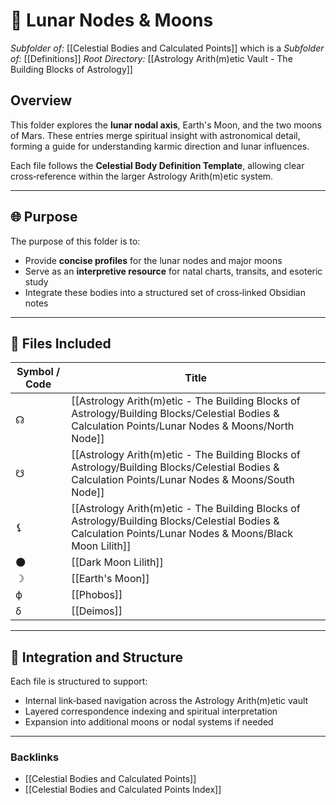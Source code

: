 # 📁 Lunar Nodes & Moons
*Subfolder of:* [[Celestial Bodies and Calculated Points]]
which is a *Subfolder of:* [[Definitions]]
*Root Directory:* [[Astrology Arith(m)etic Vault - The Building Blocks of Astrology]]

## Overview

This folder explores the **lunar nodal axis**, Earth's Moon, and the two moons of Mars. These entries merge spiritual insight with astronomical detail, forming a guide for understanding karmic direction and lunar influences.

Each file follows the **Celestial Body Definition Template**, allowing clear cross‑reference within the larger Astrology Arith(m)etic system.

---

## 🌐 Purpose

The purpose of this folder is to:

- Provide **concise profiles** for the lunar nodes and major moons
- Serve as an **interpretive resource** for natal charts, transits, and esoteric study
- Integrate these bodies into a structured set of cross‑linked Obsidian notes

---

## 🌌 Files Included

| Symbol / Code | Title |
|---------------|-------|
| ☊ | [[Astrology Arith(m)etic - The Building Blocks of Astrology/Building Blocks/Celestial Bodies & Calculation Points/Lunar Nodes & Moons/North Node]] |
| ☋ | [[Astrology Arith(m)etic - The Building Blocks of Astrology/Building Blocks/Celestial Bodies & Calculation Points/Lunar Nodes & Moons/South Node]] |
| ⚸ | [[Astrology Arith(m)etic - The Building Blocks of Astrology/Building Blocks/Celestial Bodies & Calculation Points/Lunar Nodes & Moons/Black Moon Lilith]] |
| 🌑 | [[Dark Moon Lilith]] |
| ☽ | [[Earth's Moon]] |
| ϕ | [[Phobos]] |
| δ | [[Deimos]] |

---

## 🧩 Integration and Structure

Each file is structured to support:

- Internal link‑based navigation across the Astrology Arith(m)etic vault
- Layered correspondence indexing and spiritual interpretation
- Expansion into additional moons or nodal systems if needed

---

### Backlinks
- [[Celestial Bodies and Calculated Points]]
- [[Celestial Bodies and Calculated Points Index]]
